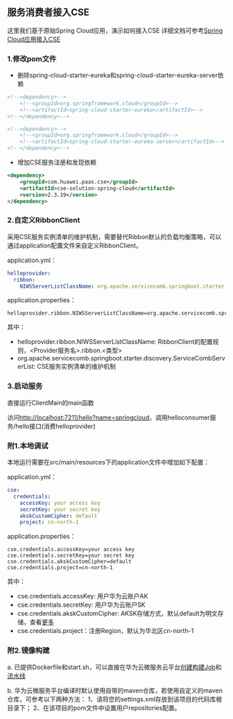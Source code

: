 ## 服务消费者接入CSE

这里我们基于原始Spring Cloud应用，演示如何接入CSE
详细文档可参考[Spring Cloud应用接入CSE](https://support.huaweicloud.com/bestpractice-cse/cse_03_0092.html)

### 1.修改pom文件

- 删除spring-cloud-starter-eureka和spring-cloud-starter-eureka-server依赖

```xml
<!--<dependency>-->
	<!--<groupId>org.springframework.cloud</groupId>-->
	<!--<artifactId>spring-cloud-starter-eureka</artifactId>-->
<!--</dependency>-->

<!--<dependency>-->
    <!--<groupId>org.springframework.cloud</groupId>-->
    <!--<artifactId>spring-cloud-starter-eureka-server</artifactId>-->
<!--</dependency>-->
```

- 增加CSE服务注册和发现依赖

```xml
<dependency>
	<groupId>com.huawei.paas.cse</groupId>
	<artifactId>cse-solution-spring-cloud</artifactId>
	<version>2.3.19</version>
</dependency>
```

### 2.自定义RibbonClient
采用CSE服务实例清单的维护机制，需要替代Ribbon默认的负载均衡策略，可以通过application配置文件来自定义RibbonClient。

application.yml：

```yml
helloprovider:
  ribbon:
    NIWSServerListClassName: org.apache.servicecomb.springboot.starter.discovery.ServiceCombServerList
```

application.properties：

```property
helloprovider.ribbon.NIWSServerListClassName=org.apache.servicecomb.springboot.starter.discovery.ServiceCombServerList
```
其中：

* helloprovider.ribbon.NIWSServerListClassName: RibbonClient的配置规则，<Provider服务名>.ribbon.<类型>
* org.apache.servicecomb.springboot.starter.discovery.ServiceCombServerList: CSE服务实例清单的维护机制

### 3.启动服务
直接运行ClientMain的main函数

访问[http://localhost:7211/hello?name=springcloud](http://localhost:7211/hello?name=springcloud)，调用helloconsumer服务/hello接口(消费helloprovider)


### 附1.本地调试
本地运行需要在src/main/resources下的application文件中增加如下配置：

application.yml：

```yml
cse:
  credentials:
    accessKey: your access key
    secretKey: your secret key
    akskCustomCipher: default
    project: cn-north-1
```

application.properties：

```property
cse.credentials.accessKey=your access key
cse.credentials.secretKey=your secret key
cse.credentials.akskCustomCipher=default
cse.credentials.project=cn-north-1
```
其中：

* cse.credentials.accessKey: 用户华为云账户AK
* cse.credentials.secretKey: 用户华为云账户SK
* cse.credentials.akskCustomCipher: AKSK存储方式，默认default为明文存储，查看[更多](https://support.huaweicloud.com/devg-cse/cse_03_0088.html)
* cse.credentials.project：注册Region，默认为华北区cn-north-1

### 附2.镜像构建
a. 已提供Dockerfile和start.sh，可以直接在华为云微服务云平台[创建构建Job](https://servicestage.huaweicloud.com/servicestage/?project=cn-north-1#/pipeline/createjob)和[流水线](https://servicestage.huaweicloud.com/servicestage/?project=cn-north-1#/pipeline/create?from=pipeline.list)

b. 华为云微服务平台编译时默认使用自带的maven仓库，若使用自定义的maven仓库，可参考以下两种方法： 1、请将您的settings.xml存放到该项目的代码库根目录下； 2、在该项目的pom文件中设置用户repositories配置。
